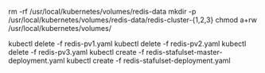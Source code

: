 rm -rf /usr/local/kubernetes/volumes/redis-data
mkdir -p /usr/local/kubernetes/volumes/redis-data/redis-cluster-{1,2,3}
chmod a+rw /usr/local/kubernetes/volumes/



kubectl delete -f redis-pv1.yaml
kubectl delete -f redis-pv2.yaml
kubectl delete -f redis-pv3.yaml
kubectl create -f redis-stafulset-master-deployment.yaml
kubectl create -f redis-stafulset-deployment.yaml
